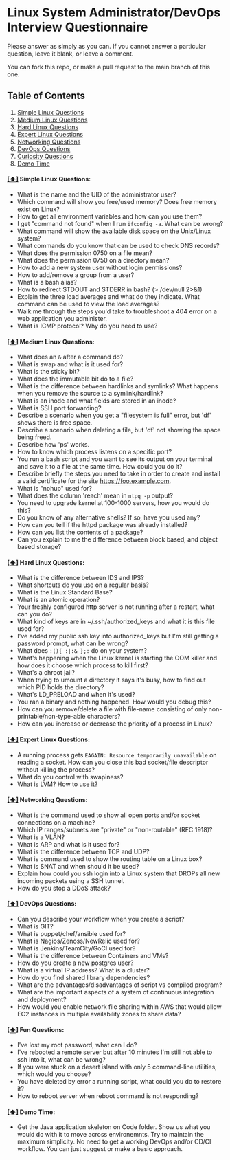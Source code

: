 Linux System Administrator/DevOps Interview Questionnaire
========================================================

Please answer as simply as you can. If you cannot answer a particular question, leave it blank, or leave a comment.

You can fork this repo, or make a pull request to the main branch of this one. 


## <a name='toc'>Table of Contents</a>

  1. [Simple Linux Questions](#simple)
  1. [Medium Linux Questions](#medium)
  1. [Hard Linux Questions](#hard)
  1. [Expert Linux Questions](#expert)
  1. [Networking Questions](#network)
  1. [DevOps Questions](#devop)
  1. [Curiosity Questions](#fun)
  1. [Demo Time](#demo)


#### [[⬆]](#toc) <a name='simple'>Simple Linux Questions:</a>

* What is the name and the UID of the administrator user?
* Which command will show you free/used memory? Does free memory exist on Linux?
* How to get all environment variables and how can you use them?
* I get "command not found" when I run ```ifconfig -a```. What can be wrong?
* What command will show the available disk space on the Unix/Linux system?
* What commands do you know that can be used to check DNS records?
* What does the permission 0750 on a file mean?
* What does the permission 0750 on a directory mean?
* How to add a new system user without login permissions?
* How to add/remove a group from a user?
* What is a bash alias?
* How to redirect STDOUT and STDERR in bash? (> /dev/null 2>&1)
* Explain the three load averages and what do they indicate. What command can be used to view the load averages?
* Walk me through the steps you'd take to troubleshoot a 404 error on a web application you administer.
* What is ICMP protocol? Why do you need to use?

#### [[⬆]](#toc) <a name='medium'>Medium Linux Questions:</a>

* What does an ```&``` after a command do?
* What is swap and what is it used for?
* What is the sticky bit?
* What does the immutable bit do to a file?
* What is the difference between hardlinks and symlinks? What happens when you remove the source to a symlink/hardlink?
* What is an inode and what fields are stored in an inode?
* What is SSH port forwarding?
* Describe a scenario when you get a "filesystem is full" error, but 'df' shows there is free space.
* Describe a scenario when deleting a file, but 'df' not showing the space being freed.
* Describe how 'ps' works.
* How to know which process listens on a specific port?
* You run a bash script and you want to see its output on your terminal and save it to a file at the same time. How could you do it?
* Describe briefly the steps you need to take in order to create and install a valid certificate for the site https://foo.example.com.
* What is "nohup" used for?
* What does the column 'reach' mean in ```ntpq -p``` output?
* You need to upgrade kernel at 100-1000 servers, how you would do this?
* Do you know of any alternative shells? If so, have you used any?
* How can you tell if the httpd package was already installed?
* How can you list the contents of a package?
* Can you explain to me the difference between block based, and object based storage?

#### [[⬆]](#toc) <a name='hard'>Hard Linux Questions:</a>

* What is the difference between IDS and IPS?
* What shortcuts do you use on a regular basis?
* What is the Linux Standard Base?
* What is an atomic operation?
* Your freshly configured http server is not running after a restart, what can you do?
* What kind of keys are in ~/.ssh/authorized_keys and what it is this file used for?
* I've added my public ssh key into authorized_keys but I'm still getting a password prompt, what can be wrong?
* What does ```:(){ :|:& };:``` do on your system?
* What's happening when the Linux kernel is starting the OOM killer and how does it choose which process to kill first?
* What's a chroot jail?
* When trying to umount a directory it says it's busy, how to find out which PID holds the directory?
* What's LD_PRELOAD and when it's used?
* You ran a binary and nothing happened. How would you debug this?
* How can you remove/delete a file with file-name consisting of only non-printable/non-type-able characters?
* How can you increase or decrease the priority of a process in Linux?


#### [[⬆]](#toc) <a name='expert'>Expert Linux Questions:</a>

* A running process gets ```EAGAIN: Resource temporarily unavailable``` on reading a socket. How can you close this bad socket/file descriptor without killing the process?
* What do you control with swapiness?
* What is LVM? How to use it?


#### [[⬆]](#toc) <a name='network'>Networking Questions:</a>

* What is the command used to show all open ports and/or socket connections on a machine?
* Which IP ranges/subnets are "private" or "non-routable" (RFC 1918)?
* What is a VLAN?
* What is ARP and what is it used for?
* What is the difference between TCP and UDP?
* What is command used to show the routing table on a Linux box?
* What is SNAT and when should it be used?
* Explain how could you ssh login into a Linux system that DROPs all new incoming packets using a SSH tunnel.
* How do you stop a DDoS attack?


#### [[⬆]](#toc) <a name='devop'>DevOps Questions:</a>

* Can you describe your workflow when you create a script?
* What is GIT?
* What is puppet/chef/ansible used for?
* What is Nagios/Zenoss/NewRelic used for?
* What is Jenkins/TeamCity/GoCI used for?
* What is the difference between Containers and VMs?
* How do you create a new postgres user?
* What is a virtual IP address? What is a cluster?
* How do you find shared library dependencies?
* What are the advantages/disadvantages of script vs compiled program?
* What are the important aspects of a system of continuous integration and deployment?
* How would you enable network file sharing within AWS that would allow EC2 instances in multiple availability zones to share data?

#### [[⬆]](#toc) <a name='fun'>Fun Questions:</a>

* I've lost my root password, what can I do?
* I've rebooted a remote server but after 10 minutes I'm still not able to ssh into it, what can be wrong?
* If you were stuck on a desert island with only 5 command-line utilities, which would you choose?
* You have deleted by error a running script, what could you do to restore it?
* How to reboot server when reboot command is not responding?

#### [[⬆]](#toc) <a name='demo'>Demo Time:</a>

* Get the Java application skeleton on Code folder. Show us what you would do with it to move across environemnts. Try to maintain the maximum simplicity. No need to get a working DevOps and/or CD/CI workflow. You can just suggest or make a basic approach.

